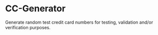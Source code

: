 # CC-Generator
Generate random test credit card numbers for testing, validation and/or verification purposes.
